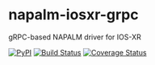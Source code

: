 # napalm-iosxr-grpc
gRPC-based NAPALM driver for IOS-XR

[![PyPI](https://img.shields.io/pypi/v/napalm-iosxr-grpc.svg)](https://pypi.python.org/pypi/napalm-iosxr-grpc)
[![Build Status](https://travis-ci.org/napalm-automation-community/napalm-iosxr-grpc.svg?branch=master)](https://travis-ci.org/napalm-automation-community/napalm-iosxr-grpc)
[![Coverage Status](https://coveralls.io/repos/github/napalm-automation-community/napalm-iosxr-grpc/badge.svg?branch=master)](https://coveralls.io/github/napalm-automation-community/napalm-iosxr-grpc)
